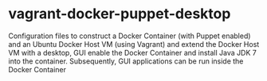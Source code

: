 # vagrant-docker-puppet-desktop
Configuration files to construct a Docker Container (with Puppet enabled) and an Ubuntu Docker Host VM (using Vagrant) and extend the Docker Host VM with a desktop, GUI enable the Docker Container and install Java JDK 7 into the container. Subsequently, GUI applications can be run inside the Docker Container
